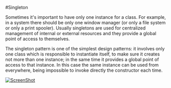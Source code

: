#Singleton

Sometimes it's important to have only one instance for a class. For example, in a system there should be only one window manager (or only a file system or only a print spooler). Usually singletons are used for centralized management of internal or external resources and they provide a global point of access to themselves.

The singleton pattern is one of the simplest design patterns: it involves only one class which is responsible to instantiate itself, to make sure it creates not more than one instance; in the same time it provides a global point of access to that instance. In this case the same instance can be used from everywhere, being impossible to invoke directly the constructor each time.

[![ScreenShot](http://www.oodesign.com/images/design_patterns/creational/singleton_implementation_-_uml_class_diagram.gif)](https://www.youtube.com/watch?v=NZaXM67fxbs)
